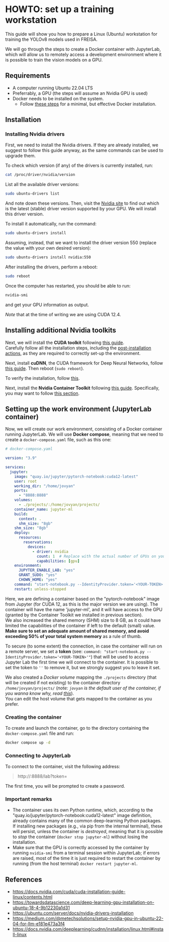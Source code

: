 # HOWTO: set up a training workstation

This guide will show you how to prepare a Linux (Ubuntu) workstation for training the YOLOv8 models used in FREISA.

We will go through the steps to create a Docker container with JupyterLab, which will allow us to remotely access a development environment where it is possible to train the vision models on a GPU.

## Requirements

- A computer running Ubuntu 22.04 LTS
- Preferrably, a GPU (the steps will assume an Nvidia GPU is used)
- Docker needs to be installed on the system.
  - Follow [these steps](https://www.digitalocean.com/community/tutorials/how-to-install-and-use-docker-on-ubuntu-22-04) for a minimal, but effective Docker installation.

## Installation

### Installing Nvidia drivers

First, we need to install the Nvidia drivers.
If they are already installed, we suggest to follow this guide anyway, as the same commands can be used to upgrade them.

To check which version (if any) of the drivers is currently installed, run:

```bash
cat /proc/driver/nvidia/version
```

List all the available driver versions:

```bash
sudo ubuntu-drivers list
```

And note down these versions.
Then, visit the [Nvidia site](https://www.nvidia.com/Download/index.aspx?lang=en-us) to find out which is the latest (stable) driver version supported by your GPU.
We will install this driver version.

To install it automatically, run the command:

```bash
sudo ubuntu-drivers install
```

Assuming, instead, that we want to install the driver version 550 (replace the value with your own desired version):

```bash
sudo ubuntu-drivers install nvidia:550
```

After installing the drivers, perform a reboot:

```bash
sudo reboot
```

Once the computer has restarted, you should be able to run:

```bash
nvidia-smi
```

and get your GPU information as output.

_Note_ that at the time of writing we are using CUDA 12.4.

## Installing additional Nvidia toolkits

Next, we will install the **CUDA toolkit** following [this guide](https://docs.nvidia.com/cuda/cuda-installation-guide-linux/#network-repo-installation-for-ubuntu).\
Carefully follow all the installation steps, including the [post-installation actions](https://docs.nvidia.com/cuda/cuda-installation-guide-linux/index.html#post-installation-actions), as they are required to correctly set-up the environment.

Next, install **cuDNN**, the CUDA framework for Deep Neural Networks, follow [this guide](https://docs.nvidia.com/deeplearning/cudnn/installation/linux.html#install-linux).
Then reboot (`sudo reboot`).

To verify the installation, follow [this](https://docs.nvidia.com/deeplearning/cudnn/installation/linux.html#verifying-the-install-on-linux).

Next, install the **Nvidia Container Toolkit** following [this guide](https://docs.nvidia.com/datacenter/cloud-native/container-toolkit/latest/install-guide.html).
Specifically, you may want to follow [this section](https://docs.nvidia.com/datacenter/cloud-native/container-toolkit/latest/install-guide.html#installing-with-apt).

## Setting up the work environment (JupyterLab container)

Now, we will create our work environment, consisting of a Docker container running JupyterLab.
We will use **Docker compose**, meaning that we need to create a `docker-compose.yaml` file, such as this one:

```yaml
# docker-compose.yaml

version: "3.9"

services:
  jupyter:
    image: "quay.io/jupyter/pytorch-notebook:cuda12-latest"
    user: root
    working_dir: "/home/jovyan"
    ports:
      - "8888:8888"
    volumes:
      - ./projects/:/home/jovyan/projects/
    container_name: jupyter-ml
    build:
      context: .
      shm_size: "8gb"
    shm_size: "8gb"
    deploy:
      resources:
        reservations:
          devices:
            - driver: nvidia
              count: 1  # Replace with the actual number of GPUs on your system
              capabilities: [gpu]
    environment:
      JUPYTER_ENABLE_LAB: "yes"
      GRANT_SUDO: "yes"
      CHOWN_HOME: "yes"
    command: "start-notebook.py --IdentityProvider.token='<YOUR-TOKEN>'"
    restart: unless-stopped
```

Here, we are defining a container based on the "pytorch-notebook" image from Jupyter (for CUDA 12, as this is the major version we are using).
The container will have the name 'jupyter-ml', and it will have access to the GPU (granted by the Container Toolkit we installed in previous section).\
We also increased the shared memory (SHM) size to 8 GB, as it could have limited the capabilities of the container if left to the default (small) value.
**Make sure to set an adequate amount of shared memory, and avoid exceeding 50% of your total system memory** as a rule of thumb.

To secure (to some extent) the connection, in case the container will run on a remote server, we set a **token** (see: `command: "start-notebook.py --IdentityProvider.token='<YOUR-TOKEN>'"`) that will be used to access Jupyter Lab the first time we will connect to the container.
It is possible to set the token to `''` to remove it, but we strongly suggest you to leave it set.

We also created a _Docker volume_ mapping the `./projects` directory (that will be created if not existing) to the container directory `/home/jovyan/projects/` (_note: `jovyan` is the default user of the container, if you wanna know why, read [this](https://jupyter-docker-stacks.readthedocs.io/en/latest/using/faq.html#who-is-jovyan)_).\
You can edit the host volume that gets mapped to the container as you prefer.

### Creating the container

To create and launch the container, go to the directory containing the `docker-compose.yaml` file and run:

```bash
docker compose up -d
```

### Connecting to JupyterLab

To connect to the container, visit the following address:

> http://<host-IP-address>:8888/lab?token=<YOUR-TOKEN>

The first time, you will be prompted to create a password.

### Important remarks

- The container uses its own Python runtime, which, according to the "quay.io/jupyter/pytorch-notebook:cuda12-latest" image definition, already contains many of the common deep-learning Python packages.
  If installing new packages (e.g., via pip from the internal terminal), these will persist, unless the container is _destroyed_, meaning that it is possible to _stop_ the container (`docker stop jupyter-ml`) without losing the installation.
- Make sure that the GPU is correctly accessed by the container by running `nvidia-smi` from a terminal session within JupyterLab; if errors are raised, most of the time it is just required to restart the container by running (from the host terminal) `docker restart jupyter-ml`.

## References

- <https://docs.nvidia.com/cuda/cuda-installation-guide-linux/contents.html>
- <https://towardsdatascience.com/deep-learning-gpu-installation-on-ubuntu-18-4-9b12230a1d31>
- <https://ubuntu.com/server/docs/nvidia-drivers-installation>
- <https://medium.com/@metechsolutions/setup-nvidia-gpu-in-ubuntu-22-04-for-llm-e181e473a3f4>
- <https://docs.nvidia.com/deeplearning/cudnn/installation/linux.html#install-linux>
